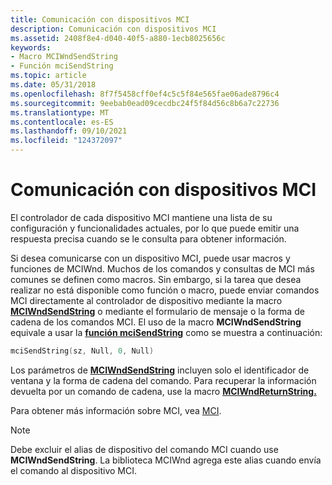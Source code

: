 ```yaml
---
title: Comunicación con dispositivos MCI
description: Comunicación con dispositivos MCI
ms.assetid: 2408f8e4-d040-40f5-a880-1ecb8025656c
keywords:
- Macro MCIWndSendString
- Función mciSendString
ms.topic: article
ms.date: 05/31/2018
ms.openlocfilehash: 8f7f5458cff0ef4c5c5f84e565fae06ade8796c4
ms.sourcegitcommit: 9eebab0ead09cecdbc24f5f84d56c8b6a7c22736
ms.translationtype: MT
ms.contentlocale: es-ES
ms.lasthandoff: 09/10/2021
ms.locfileid: "124372097"
---
```

# <a name="communicating-with-mci-devices"></a>Comunicación con dispositivos MCI

El controlador de cada dispositivo MCI mantiene una lista de su configuración y funcionalidades actuales, por lo que puede emitir una respuesta precisa cuando se le consulta para obtener información.

Si desea comunicarse con un dispositivo MCI, puede usar macros y funciones de MCIWnd. Muchos de los comandos y consultas de MCI más comunes se definen como macros. Sin embargo, si la tarea que desea realizar no está disponible como función o macro, puede enviar comandos MCI directamente al controlador de dispositivo mediante la macro [**MCIWndSendString**](/windows/desktop/api/Vfw/nf-vfw-mciwndsendstring) o mediante el formulario de mensaje o la forma de cadena de los comandos MCI. El uso de la macro **MCIWndSendString** equivale a usar la [**función mciSendString**](/previous-versions//dd757161(v=vs.85)) como se muestra a continuación:


```C++
mciSendString(sz, Null, 0, Null) 
```



Los parámetros de [**MCIWndSendString**](/windows/desktop/api/Vfw/nf-vfw-mciwndsendstring) incluyen solo el identificador de ventana y la forma de cadena del comando. Para recuperar la información devuelta por un comando de cadena, use la macro [**MCIWndReturnString.**](/windows/desktop/api/Vfw/nf-vfw-mciwndreturnstring)

Para obtener más información sobre MCI, vea [MCI](mci.md).

> [!Note]  
> Debe excluir el alias de dispositivo del comando MCI cuando use **MCIWndSendString**. La biblioteca MCIWnd agrega este alias cuando envía el comando al dispositivo MCI.

 

 

 
